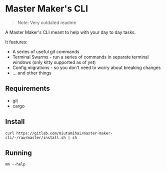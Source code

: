 # Master Maker's CLI
> Note: Very outdated readme

A Master Maker's CLI meant to help with your day to day tasks.

It features:
* A series of useful git commands
* Terminal Swarms - run a series of commands in separate terminal windows (only kitty supported as of yet)
* Config migrations - so you don't need to worry about breaking changes
* ... and other things

## Requirements
* git
* cargo

## Install
```shell
curl https://gitlab.com/miutamihai/master-maker-cli/-/raw/master/install.sh | sh
```

## Running
```shell
mm --help
```



